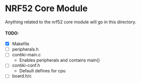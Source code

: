 # NRF52 Core Module
Anything related to the nrf52 core module will go in this directory.

#### TODO:
- [x] Makefile
- [ ] peripherals.h
- [ ] contiki-main.c
  - Enables peripherals and contains main()
- [ ] contiki-conf.h
  - Default defines for cpu
- [ ] board.h/c
